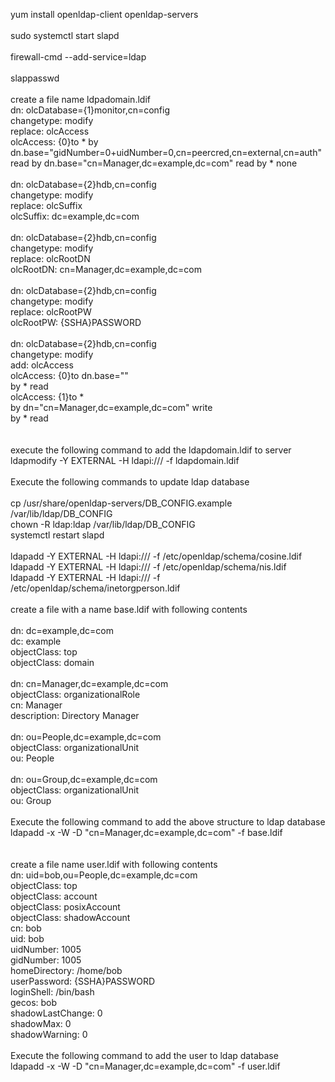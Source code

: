 yum install openldap-client openldap-servers<br>
<br>
sudo systemctl start slapd<br>
<br>
firewall-cmd --add-service=ldap<br>
<br>
slappasswd<br>
<br>
create a file name ldpadomain.ldif<br>
dn: olcDatabase={1}monitor,cn=config<br>
changetype: modify<br>
replace: olcAccess<br>
olcAccess: {0}to * by dn.base="gidNumber=0+uidNumber=0,cn=peercred,cn=external,cn=auth"
   read by dn.base="cn=Manager,dc=example,dc=com" read by * none<br>
<br>
dn: olcDatabase={2}hdb,cn=config<br>
changetype: modify<br>
replace: olcSuffix<br>
olcSuffix: dc=example,dc=com<br>
<br>
dn: olcDatabase={2}hdb,cn=config<br>
changetype: modify<br>
replace: olcRootDN<br>
olcRootDN: cn=Manager,dc=example,dc=com<br>
<br>
dn: olcDatabase={2}hdb,cn=config<br>
changetype: modify<br>
replace: olcRootPW<br>
olcRootPW: {SSHA}PASSWORD<br>
<br>
dn: olcDatabase={2}hdb,cn=config<br>
changetype: modify<br>
add: olcAccess<br>
olcAccess: {0}to dn.base=""<br>
  by * read<br>
olcAccess: {1}to *<br>
  by dn="cn=Manager,dc=example,dc=com" write<br>
  by * read<br>
<br>
<br>
execute the following command to add the ldapdomain.ldif to server<br>
ldapmodify -Y EXTERNAL -H ldapi:/// -f ldapdomain.ldif<br>
<br>
Execute the following commands to update ldap database<br>
<br>
cp /usr/share/openldap-servers/DB_CONFIG.example /var/lib/ldap/DB_CONFIG<br>
chown -R ldap:ldap /var/lib/ldap/DB_CONFIG<br>
systemctl restart slapd<br>
<br>
ldapadd -Y EXTERNAL -H ldapi:/// -f /etc/openldap/schema/cosine.ldif<br>
ldapadd -Y EXTERNAL -H ldapi:/// -f /etc/openldap/schema/nis.ldif<br>
ldapadd -Y EXTERNAL -H ldapi:/// -f /etc/openldap/schema/inetorgperson.ldif<br>
<br>
create a file with a name base.ldif with following contents<br>
<br>
dn: dc=example,dc=com<br>
dc: example<br>
objectClass: top<br>
objectClass: domain<br>
<br>
dn: cn=Manager,dc=example,dc=com<br>
objectClass: organizationalRole<br>
cn: Manager<br>
description: Directory Manager<br>
<br>
dn: ou=People,dc=example,dc=com<br>
objectClass: organizationalUnit<br>
ou: People<br>
<br>
dn: ou=Group,dc=example,dc=com<br>
objectClass: organizationalUnit<br>
ou: Group<br>
<br>
Execute the following command to add the above structure to ldap database<br>
ldapadd -x -W -D "cn=Manager,dc=example,dc=com" -f base.ldif<br>
<br>
<br>
create a file name user.ldif with following contents<br>
dn: uid=bob,ou=People,dc=example,dc=com<br>
objectClass: top<br>
objectClass: account<br>
objectClass: posixAccount<br>
objectClass: shadowAccount<br>
cn: bob<br>
uid: bob<br>
uidNumber: 1005<br>
gidNumber: 1005<br>
homeDirectory: /home/bob<br>
userPassword: {SSHA}PASSWORD<br>
loginShell: /bin/bash<br>
gecos: bob<br>
shadowLastChange: 0<br>
shadowMax: 0<br>
shadowWarning: 0<br>
<br>
Execute the following command to add the user to ldap database<br>
ldapadd -x -W -D "cn=Manager,dc=example,dc=com" -f user.ldif<br>
